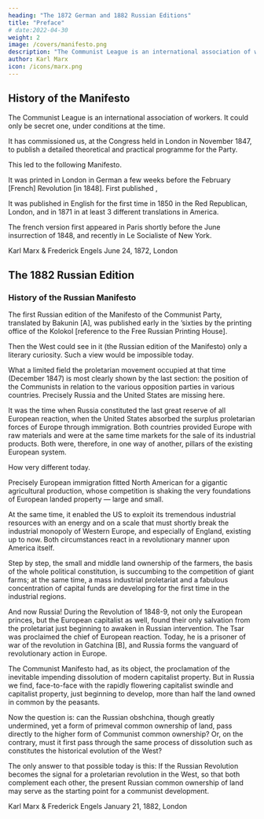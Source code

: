 ```yaml
---
heading: "The 1872 German and 1882 Russian Editions"
title: "Preface"
# date:2022-04-30
weight: 2
image: /covers/manifesto.png
description: "The Communist League is an international association of workers. It could only be secret one, under conditions at the time"
author: Karl Marx
icon: /icons/marx.png
---
```




## History of the Manifesto 

The Communist League is an international association of workers. It could only be secret one, under conditions at the time. 

It has commissioned us, at the Congress held in London in November 1847, to publish a detailed theoretical and practical programme for the Party. 

This led to the following Manifesto. 

It was printed in London in German a few weeks before the February [French] Revolution [in 1848]. First published ,

It was published in English for the first time in 1850 in the Red Republican, London, and in 1871 in at least 3 different translations in America. 

The french version first appeared in Paris shortly before the June insurrection of 1848, and recently in Le Socialiste of New York. 

<!-- A new translation is in the course of preparation. A Polish version appeared in London shortly after it was first published in Germany. A Russian translation was published in Geneva in the sixties [A]. Into Danish, too, it was translated shortly after its appearance. -->

<!-- However much that state of things may have altered during the last twenty-five years, the general principles laid down in the Manifesto are, on the whole, as correct today as ever. Here and there, some detail might be improved. The practical application of the principles will depend, as the Manifesto itself states, everywhere and at all times, on the historical conditions for the time being existing, and, for that reason, no special stress is laid on the revolutionary measures proposed at the end of Section II. That passage would, in many respects, be very differently worded today. In view of the gigantic strides of Modern Industry since 1848, and of the accompanying improved and extended organization of the working class, in view of the practical experience gained, first in the February Revolution, and then, still more, in the Paris Commune, where the proletariat for the first time held political power for two whole months, this programme has in some details been antiquated. One thing especially was proved by the Commune, viz., that “the working class cannot simply lay hold of the ready-made state machinery, and wield it for its own purposes.” (See The Civil War in France: Address of the General Council of the International Working Men’ s Association, 1871, where this point is further developed.) Further, it is self-evident that the criticism of socialist literature is deficient in relation to the present time, because it comes down only to 1847; also that the remarks on the relation of the Communists to the various opposition parties (Section IV), although, in principle still correct, yet in practice are antiquated, because the political situation has been entirely changed, and the progress of history has swept from off the earth the greater portion of the political parties there enumerated.

But then, the Manifesto has become a historical document which we have no longer any right to alter. A subsequent edition may perhaps appear with an introduction bridging the gap from 1847 to the present day; but this reprint was too unexpected to leave us time for that. -->

Karl Marx & Frederick Engels
June 24, 1872, London

 

## The 1882 Russian Edition

### History of the Russian Manifesto 

The first Russian edition of the Manifesto of the Communist Party, translated by Bakunin [A], was published early in the ’sixties by the printing office of the Kolokol [reference to the Free Russian Printing House]. 

Then the West could see in it (the Russian edition of the Manifesto) only a literary curiosity. Such a view would be impossible today.

What a limited field the proletarian movement occupied at that time (December 1847) is most clearly shown by the last section: the position of the Communists in relation to the various opposition parties in various countries. Precisely Russia and the United States are missing here. 

It was the time when Russia constituted the last great reserve of all European reaction, when the United States absorbed the surplus proletarian forces of Europe through immigration. Both countries provided Europe with raw materials and were at the same time markets for the sale of its industrial products. Both were, therefore, in one way of another, pillars of the existing European system.

How very different today. 

Precisely European immigration fitted North American for a gigantic agricultural production, whose competition is shaking the very foundations of European landed property — large and small. 

At the same time, it enabled the US to exploit its tremendous industrial resources with an energy and on a scale that must shortly break the industrial monopoly of Western Europe, and especially of England, existing up to now. Both circumstances react in a revolutionary manner upon America itself. 

Step by step, the small and middle land ownership of the farmers, the basis of the whole political constitution, is succumbing to the competition of giant farms; at the same time, a mass industrial proletariat and a fabulous concentration of capital funds are developing for the first time in the industrial regions.

And now Russia! During the Revolution of 1848-9, not only the European princes, but the European capitalist as well, found their only salvation from the proletariat just beginning to awaken in Russian intervention. The Tsar was proclaimed the chief of European reaction. Today, he is a prisoner of war of the revolution in Gatchina [B], and Russia forms the vanguard of revolutionary action in Europe.

The Communist Manifesto had, as its object, the proclamation of the inevitable impending dissolution of modern capitalist property. But in Russia we find, face-to-face with the rapidly flowering capitalist swindle and capitalist property, just beginning to develop, more than half the land owned in common by the peasants. 

Now the question is: can the Russian obshchina, though greatly undermined, yet a form of primeval common ownership of land, pass directly to the higher form of Communist common ownership? Or, on the contrary, must it first pass through the same process of dissolution such as constitutes the historical evolution of the West?

The only answer to that possible today is this: If the Russian Revolution becomes the signal for a proletarian revolution in the West, so that both complement each other, the present Russian common ownership of land may serve as the starting point for a communist development.

Karl Marx & Frederick Engels
January 21, 1882, London

 
